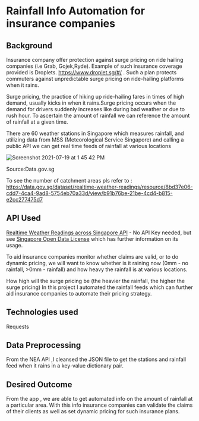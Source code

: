 # Rainfall Info Automation for insurance companies


## Background
Insurance company offer protection against surge pricing on ride hailing companies (i.e Grab, Gojek,Ryde). Example of such insurance coverage provided is Droplets. https://www.droplet.sg/#/ . Such a plan protects commuters against unpredictable surge pricing on ride-hailing platforms when it rains.

Surge pricing, the practice of hiking up ride-hailing fares in times of high demand, usually kicks in when it rains.Surge pricing occurs when the demand for drivers suddenly increases like during bad weather or due to rush hour. To ascertain the amount of rainfall we can reference the amount of rainfall at a given time.

There are 60 weather stations in Singapore which measures rainfall, and utilizing data from MSS (Meteorological Service Singapore) and calling a public API we can get real time feeds of rainfall at various locations


![Screenshot 2021-07-19 at 1 45 42 PM](https://user-images.githubusercontent.com/77420780/126109182-9d826bd6-7c71-43ec-b5c6-d6b02b685043.png)

Source:Data.gov.sg

To see the number of catchment areas pls refer to : https://data.gov.sg/dataset/realtime-weather-readings/resource/8bd37e06-cdd7-4ca4-9ad8-5754eb70a33d/view/b91b76be-21be-4cd4-b815-e2cc277475d7

## API Used
[Realtime Weather Readings across Singapore API](https://api.data.gov.sg/v1/environment/rainfall) - No API Key needed, but see [Singapore Open Data License](https://data.gov.sg/open-data-licence) which has further information on its usage.

To aid insurance companies monitor whether claims are valid, or to do dynamic pricing, we will want to know whether is it raining now (0mm - no rainfall, >0mm - rainfall) and how heavy the rainfall is at various locations.

How high will the surge pricing be (the heavier the rainfall, the higher the surge pricing)
In this project I automated the rainfall feeds which can further aid insurance companies to automate their pricing strategy.

## Technologies used
Requests

## Data Preprocessing 
From the NEA API ,I cleansed the JSON file to get the stations and rainfall feed when it rains in a key-value dictionary pair.

## Desired Outcome
From the app , we are able to get automated info on the amount of rainfall at a particular area. With this info insurance companies can validate the claims of their clients as well as set dynamic pricing for such insurance plans.
